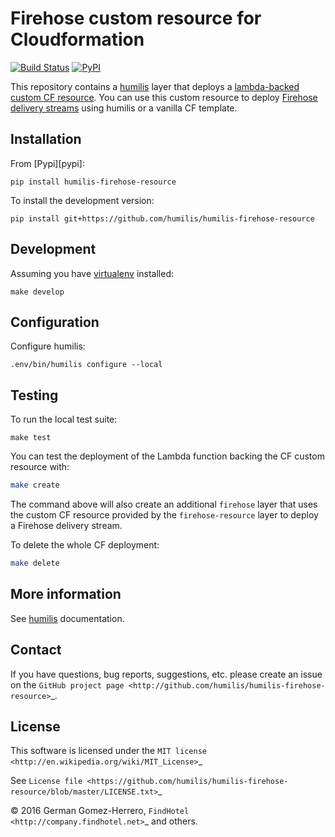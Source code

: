 Firehose custom resource for Cloudformation
===========================================

[![Build Status](https://travis-ci.org/humilis/humilis-firehose-resource.svg?branch=master)](https://travis-ci.org/humilis/humilis-firehose-resource)
[![PyPI](https://img.shields.io/pypi/v/humilis-firehose-resource.svg?style=flat)](https://pypi.python.org/pypi/humilis-firehose-resource)


This repository contains a [humilis][humilis] layer that deploys a
[lambda-backed custom CF resource][custom-resource]. You can use this custom
resource to deploy [Firehose delivery streams][firehose] using humilis or a
vanilla CF template.

[custom-resource]: http://docs.aws.amazon.com/AWSCloudFormation/latest/UserGuide/template-custom-resources-lambda.html
[firehose]: http://docs.aws.amazon.com/firehose/latest/dev/what-is-this-service.html


## Installation

From [Pypi][pypi]:

```
pip install humilis-firehose-resource
```

To install the development version:

```
pip install git+https://github.com/humilis/humilis-firehose-resource
```


## Development

Assuming you have [virtualenv][venv] installed:

[venv]: https://virtualenv.readthedocs.org/en/latest/

```
make develop
```


## Configuration

Configure humilis:

```
.env/bin/humilis configure --local
```


## Testing

To run the local test suite:

```
make test
```

You can test the deployment of the Lambda function backing the CF custom
resource with:

```bash
make create
```

The command above will also create an additional `firehose` layer that uses the
custom CF resource provided by the `firehose-resource` layer to deploy a
Firehose delivery stream.

To delete the whole CF deployment:

```bash
make delete
```


## More information

See [humilis][humilis] documentation.

[humilis]: https://github.com/InnovativeTravel/humilis/blob/master/README.md


## Contact

If you have questions, bug reports, suggestions, etc. please create an issue on
the `GitHub project page <http://github.com/humilis/humilis-firehose-resource>`_.


## License

This software is licensed under the `MIT license <http://en.wikipedia.org/wiki/MIT_License>`_

See `License file <https://github.com/humilis/humilis-firehose-resource/blob/master/LICENSE.txt>`_


© 2016 German Gomez-Herrero, `FindHotel <http://company.findhotel.net>`_ and others.
